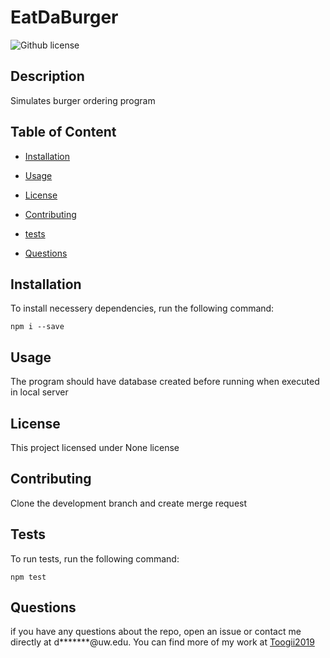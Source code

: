 # EatDaBurger


![Github license](https://img.shields.io/badge/license-None-blue.svg)


## Description

 Simulates burger ordering program

## Table of Content


* [Installation](#installation)


* [Usage](#usage)


* [License](#license)


* [Contributing](#contributing)


* [tests](#tests)


* [Questions](#questions)


## Installation

 To install necessery dependencies, run the following command:

 ```npm i --save```


## Usage

 The program should have database created before running when executed in local server

## License

 This project licensed under None license


## Contributing

 Clone the development branch and create merge request


## Tests

 To run tests, run the following command:

 ```npm test```


## Questions

 if you have any questions about the repo, open an issue or contact me directly at d*******@uw.edu. You can find more of my work at [Toogii2019](https://github.com/Toogii2019)
